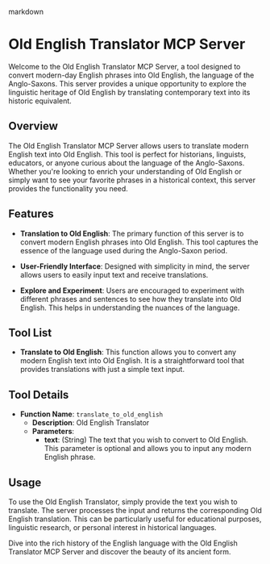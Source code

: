 markdown
# Old English Translator MCP Server

Welcome to the Old English Translator MCP Server, a tool designed to convert modern-day English phrases into Old English, the language of the Anglo-Saxons. This server provides a unique opportunity to explore the linguistic heritage of Old English by translating contemporary text into its historic equivalent.

## Overview

The Old English Translator MCP Server allows users to translate modern English text into Old English. This tool is perfect for historians, linguists, educators, or anyone curious about the language of the Anglo-Saxons. Whether you're looking to enrich your understanding of Old English or simply want to see your favorite phrases in a historical context, this server provides the functionality you need.

## Features

- **Translation to Old English**: The primary function of this server is to convert modern English phrases into Old English. This tool captures the essence of the language used during the Anglo-Saxon period.

- **User-Friendly Interface**: Designed with simplicity in mind, the server allows users to easily input text and receive translations.

- **Explore and Experiment**: Users are encouraged to experiment with different phrases and sentences to see how they translate into Old English. This helps in understanding the nuances of the language.

## Tool List

- **Translate to Old English**: This function allows you to convert any modern English text into Old English. It is a straightforward tool that provides translations with just a simple text input.

## Tool Details

- **Function Name**: `translate_to_old_english`
  - **Description**: Old English Translator
  - **Parameters**:
    - **text**: (String) The text that you wish to convert to Old English. This parameter is optional and allows you to input any modern English phrase.

## Usage

To use the Old English Translator, simply provide the text you wish to translate. The server processes the input and returns the corresponding Old English translation. This can be particularly useful for educational purposes, linguistic research, or personal interest in historical languages.

Dive into the rich history of the English language with the Old English Translator MCP Server and discover the beauty of its ancient form.